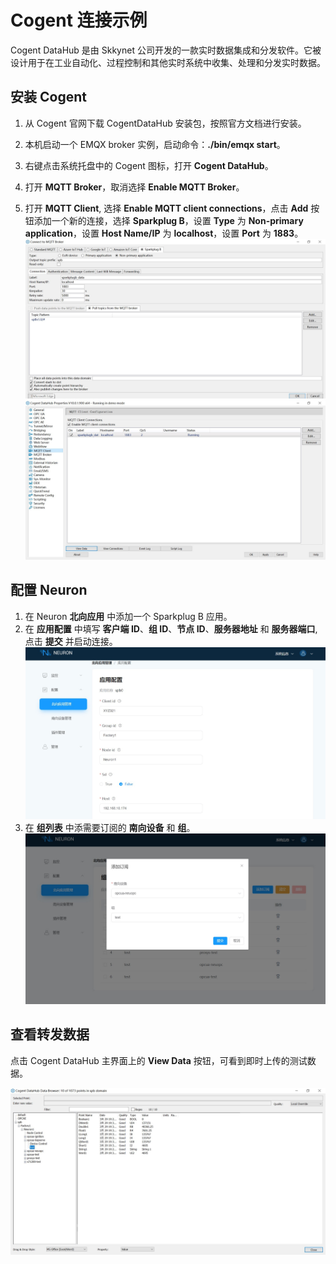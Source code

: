 # Cogent 连接示例

Cogent DataHub 是由 Skkynet 公司开发的一款实时数据集成和分发软件。它被设计用于在工业自动化、过程控制和其他实时系统中收集、处理和分发实时数据。

## 安装 Cogent

1. 从 Cogent 官网下载 CogentDataHub 安装包，按照官方文档进行安装。

2. 本机启动一个 EMQX broker 实例，启动命令：**./bin/emqx start**。

3. 右键点击系统托盘中的 Cogent 图标，打开 **Cogent DataHub**。

4. 打开 **MQTT Broker**，取消选择 **Enable MQTT Broker**。

5. 打开 **MQTT Client**, 选择 **Enable MQTT client connections**，点击 **Add** 按钮添加一个新的连接，选择 **Sparkplug B**，设置 **Type** 为 **Non-primary application**，设置 **Host Name/IP** 为 **localhost**，设置 **Port** 为 **1883**。
![cogent1](./assets/cogent1.jpg)
![cogent2](./assets/cogent2.jpg)

## 配置 Neuron

1. 在 Neuron **北向应用** 中添加一个 Sparkplug B 应用。
2. 在 **应用配置** 中填写 **客户端 ID**、**组 ID**、**节点 ID**、**服务器地址** 和 **服务器端口**, 点击 **提交** 并启动连接。
![ignition2](./assets/ignition2.jpg)
3. 在 **组列表** 中添需要订阅的 **南向设备** 和 **组**。
![ignition3](./assets/ignition3.jpg)

## 查看转发数据

点击 Cogent DataHub 主界面上的 **View Data** 按钮，可看到即时上传的测试数据。

![cogent3](./assets/cogent3.jpg)
